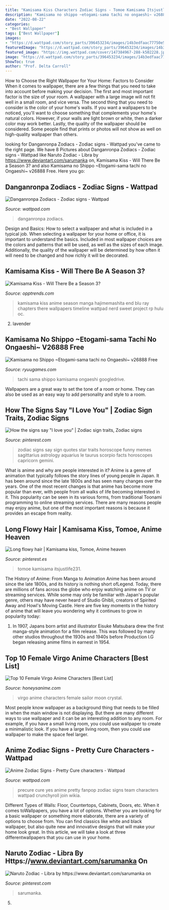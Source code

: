 ```yaml
---
title: "Kamisama Kiss Characters Zodiac Signs - Tomoe Kamisama Itsjustlife231"
description: "Kamisama no shippo ~etogami-sama tachi no ongaeshi~ v26888 free"
date: "2022-08-22"
categories:
- "Best Wallpaper"
tags: ["Best Wallpaper"]
images:
- "https://d.wattpad.com/story_parts/396453234/images/14b3edfaac77750e595183653088.jpg"
featuredImage: "https://d.wattpad.com/story_parts/396453234/images/14b3edfaac77750e595183653088.jpg"
featured_image: "https://img.wattpad.com/cover/147384967-288-k502228.jpg"
image: "https://d.wattpad.com/story_parts/396453234/images/14b3edfaac77750e595183653088.jpg"
ShowToc: true
author: "Prof. Delta Carroll"
---
```



How to Choose the Right Wallpaper for Your Home: Factors to Consider
When it comes to wallpaper, there are a few things that you need to take into account before making your decision. The first and most important factor is the size of your room. A wallpaper with a large image will not fit well in a small room, and vice versa. 
The second thing that you need to consider is the color of your home's walls. If you want a wallpapers to be noticed, you'll want to choose something that complements your home's natural colors. However, if your walls are light brown or white, then a darker color may work better. 
Lastly, the quality of the wallpaper should be considered. Some people find that prints or photos will not show as well on high-quality wallpaper than others.

	

		
looking for Danganronpa Zodiacs - Zodiac signs - Wattpad you've came to the right page. We have 8 Pictures about Danganronpa Zodiacs - Zodiac signs - Wattpad like Naruto Zodiac - Libra by https://www.deviantart.com/sarumanka on, Kamisama Kiss - Will There Be a Season 3? and also Kamisama no Shippo ~Etogami-sama tachi no Ongaeshi~ v26888 Free. Here you go:
		
    
## Danganronpa Zodiacs - Zodiac Signs - Wattpad

<img loading=lazy src="https://img.wattpad.com/cover/147384967-288-k502228.jpg" onerror="this.onerror=null;this.src='https://tse1.mm.bing.net/th?id=OIP.RY_q7RGcsGmKY58hoUGuTAAAAA&amp;pid=15.1';" alt="Danganronpa Zodiacs - Zodiac signs - Wattpad">

_Source: wattpad.com_

>danganronpa zodiacs. 

	

Design and Basics: How to select a wallpaper and what is included in a typical job.
When selecting a wallpaper for your home or office, it is important to understand the basics. Included in most wallpaper choices are the colors and patterns that will be used, as well as the sizes of each image. Additionally, the quality of the wallpaper will be determined by how often it will need to be changed and how richly it will be decorated.

    
## Kamisama Kiss - Will There Be A Season 3?

<img loading=lazy src="https://www.opptrends.com/wp-content/uploads/2017/03/Kiss.jpg" onerror="this.onerror=null;this.src='https://tse3.mm.bing.net/th?id=OIP.NdpbIq69fx6XXi6cSULl0gHaCx&amp;pid=15.1';" alt="Kamisama Kiss - Will There Be a Season 3?">

_Source: opptrends.com_

>kamisama kiss anime season manga hajimemashita end blu ray chapters there wallpapers timeline wattpad nerd sweet project rp hulu oc. 

	

2. lavender 

    
## Kamisama No Shippo ~Etogami-sama Tachi No Ongaeshi~ V26888 Free

<img loading=lazy src="https://i1.wp.com/1.bp.blogspot.com/-Wtp-Ty24EGw/XjQtkR19bII/AAAAAAAAB0k/TXBqackF540wt4bQSyNK9BCjRpu5hYABACLcBGAsYHQ/s640/kamishippo3.jpg?resize=640%2C360&amp;ssl=1" onerror="this.onerror=null;this.src='https://tse4.mm.bing.net/th?id=OIP.iNjOL88zQx_35DYuYveUKwHaEK&amp;pid=15.1';" alt="Kamisama no Shippo ~Etogami-sama tachi no Ongaeshi~ v26888 Free">

_Source: ryuugames.com_

>tachi sama shippo kamisama ongaeshi googledrive. 

	

Wallpapers are a great way to set the tone of a room or home. They can also be used as an easy way to add personality and style to a room.

    
## How The Signs Say &quot;I Love You&quot; | Zodiac Sign Traits, Zodiac Signs

<img loading=lazy src="https://i.pinimg.com/originals/ec/e8/50/ece85068b0710c59196cbf4609f186cb.jpg" onerror="this.onerror=null;this.src='https://tse4.mm.bing.net/th?id=OIP.j_hZX6KtIScx-JYOYbdEzQHaHY&amp;pid=15.1';" alt="How the signs say &quot;I love you&quot; | Zodiac sign traits, Zodiac signs">

_Source: pinterest.com_

>zodiac signs say sign quotes star traits horoscope funny memes sagittarius astrology aquarius le taurus scorpio facts horoscopes capricorn gemini. 

	

What is anime and why are people interested in it?
Anime is a genre of animation that typically follows the story lines of young people in Japan. It has been around since the late 1800s and has seen many changes over the years. One of the most recent changes is that anime has become more popular than ever, with people from all walks of life becoming interested in it. This popularity can be seen in its various forms, from traditional Toonami programming to online streaming services. There are many reasons people may enjoy anime, but one of the most important reasons is because it provides an escape from reality.

    
## Long Flowy Hair | Kamisama Kiss, Tomoe, Anime Heaven

<img loading=lazy src="https://i.pinimg.com/originals/cc/1c/ea/cc1cea1a1e352f4f311e40b0dde6ca09.gif" onerror="this.onerror=null;this.src='https://tse4.mm.bing.net/th?id=OIP.av98hQHwJT3V728KfWsgLwHaEc&amp;pid=15.1';" alt="Long flowy hair | Kamisama kiss, Tomoe, Anime heaven">

_Source: pinterest.es_

>tomoe kamisama itsjustlife231. 

	

The History of Anime: From Manga to Animation
Anime has been around since the late 1800s, and its history is nothing short ofLegend. Today, there are millions of fans across the globe who enjoy watching anime on TV or streaming services. While some may only be familiar with Japan's popular genre, others may have never heard of Studio Ghibli, creators of Spirited Away and Howl's Moving Castle. Here are five key moments in the history of anime that will leave you wondering why it continues to grow in popularity today:
1) In 1907, Japans born artist and illustrator Eisuke Matsubara drew the first manga-style animation for a film release. This was followed by many other studios throughout the 1930s and 1940s before Production I.G began releasing anime films in earnest in 1954.

    
## Top 10 Female Virgo Anime Characters [Best List]

<img loading=lazy src="https://honeysanime.com/wp-content/uploads/2016/11/Ami-Mizuno-Bishoujo-Senshi-Sailor-Moon-Crystal-dvd-500x627.jpg" onerror="this.onerror=null;this.src='https://tse3.mm.bing.net/th?id=OIP.Wo9VVy0HJkz-pxdVUutD4wHaJS&amp;pid=15.1';" alt="Top 10 Female Virgo Anime Characters [Best List]">

_Source: honeysanime.com_

>virgo anime characters female sailor moon crystal. 

	

Most people know wallpaper as a background thing that needs to be filled in when the main window is not displaying. But there are many different ways to use wallpaper and it can be an interesting addition to any room. For example, if you have a small living room, you could use wallpaper to create a minimalistic look. If you have a large living room, then you could use wallpaper to make the space feel larger.

    
## Anime Zodiac Signs - Pretty Cure Characters - Wattpad

<img loading=lazy src="https://d.wattpad.com/story_parts/396453234/images/14b3edfaac77750e595183653088.jpg" onerror="this.onerror=null;this.src='https://tse3.mm.bing.net/th?id=OIP.Suao-QoQ_-i6qkke_72ajAHaD0&amp;pid=15.1';" alt="Anime Zodiac Signs - Pretty Cure characters - Wattpad">

_Source: wattpad.com_

>precure cure yes anime pretty fanpop zodiac signs team characters wattpad crunchyroll join wikia. 

	

Different Types of Walls: Floor, Countertops, Cabinets, Doors, etc.
When it comes toWallpapers, you have a lot of options. Whether you are looking for a basic wallpaper or something more elaborate, there are a variety of options to choose from. You can find classics like white and black wallpaper, but also quite new and innovative designs that will make your home look great. In this article, we will take a look at three differentwallpapers that you can use in your home.

    
## Naruto Zodiac - Libra By Https://www.deviantart.com/sarumanka On

<img loading=lazy src="https://i.pinimg.com/736x/6c/33/1f/6c331fe6ace14ce1a2b22960539ee48e.jpg" onerror="this.onerror=null;this.src='https://tse3.mm.bing.net/th?id=OIP.4uQrCEcQUN-B26EH9bQ-4AHaFH&amp;pid=15.1';" alt="Naruto Zodiac - Libra by https://www.deviantart.com/sarumanka on">

_Source: pinterest.com_

>sarumanka. 

	

5.

